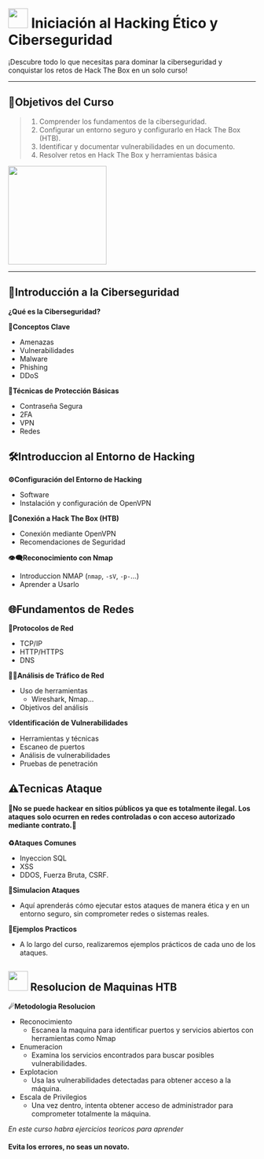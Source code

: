 # <img src="https://media4.giphy.com/media/2DUl6BtXGAx2uyqIas/giphy.gif?cid=6c09b952fh8pcp0r4b6fsmtcx5yh4jstgfl0pu2bu6d1vzdl&ep=v1_internal_gif_by_id&rid=giphy.gif&ct=s" width="40"> Iniciación al Hacking Ético y Ciberseguridad

¡Descubre todo lo que necesitas para dominar la ciberseguridad y conquistar los retos de Hack The Box en un solo curso!

---

## 🎯Objetivos del Curso
> 1. Comprender los fundamentos de la ciberseguridad.
> 2. Configurar un entorno seguro y configurarlo en Hack The Box (HTB).
> 3. Identificar y documentar vulnerabilidades en un documento.
> 4. Resolver retos en Hack The Box y herramientas básica
<img src="https://miro.medium.com/v2/resize:fit:1400/1*wO9IIrgMkYP0C0ZItKbY5Q.png" width="200">

---

## 📖Introducción a la Ciberseguridad

**¿Qué es la Ciberseguridad?**

**🔑Conceptos Clave**
- Amenazas
- Vulnerabilidades
- Malware
- Phishing
- DDoS

**🔐Técnicas de Protección Básicas**
- Contraseña Segura
- 2FA
- VPN
- Redes

## 🛠Introduccion al Entorno de Hacking

**⚙Configuración del Entorno de Hacking**
- Software
- Instalación y configuración de OpenVPN

**🔗Conexión a Hack The Box (HTB)**
- Conexión mediante OpenVPN
- Recomendaciones de Seguridad

**👁‍🗨Reconocimiento con Nmap**
- Introduccion NMAP (`nmap`, `-sV`, `-p-`...)
- Aprender a Usarlo

## 🌐Fundamentos de Redes

**📶Protocolos de Red**
- TCP/IP
- HTTP/HTTPS
- DNS

**🕵️‍♀️Análisis de Tráfico de Red**
- Uso de herramientas
    - Wireshark, Nmap...
- Objetivos del análisis

**💡Identificación de Vulnerabilidades**
- Herramientas y técnicas
- Escaneo de puertos
- Análisis de vulnerabilidades
- Pruebas de penetración

## ⚠Tecnicas Ataque
#### **🚫No se puede hackear en sitios públicos ya que es totalmente ilegal. Los ataques solo ocurren en redes controladas o con acceso autorizado mediante contrato.🚫**

**♻Ataques Comunes**
- Inyeccion SQL
- XSS
- DDOS, Fuerza Bruta, CSRF.

**🔁Simulacion Ataques**
- Aquí aprenderás cómo ejecutar estos ataques de manera ética y en un entorno seguro, sin comprometer redes o sistemas reales.

**📓Ejemplos Practicos**
- A lo largo del curso, realizaremos ejemplos prácticos de cada uno de los ataques.

## <img src="https://media4.giphy.com/media/2DUl6BtXGAx2uyqIas/giphy.gif?cid=6c09b952fh8pcp0r4b6fsmtcx5yh4jstgfl0pu2bu6d1vzdl&ep=v1_internal_gif_by_id&rid=giphy.gif&ct=s" width="40"> Resolucion de Maquinas HTB

**☄Metodologia Resolucion**
- Reconocimiento
    - Escanea la maquina para identificar puertos y servicios abiertos con herramientas como Nmap
- Enumeracion
    - Examina los servicios encontrados para buscar posibles vulnerabilidades.
- Explotacion
    - Usa las vulnerabilidades detectadas para obtener acceso a la máquina.
- Escala de Privilegios
    - Una vez dentro, intenta obtener acceso de administrador para comprometer totalmente la máquina.
    
*En este curso habra ejercicios teoricos para aprender*
#### Evita los errores, no seas un **novato**.
